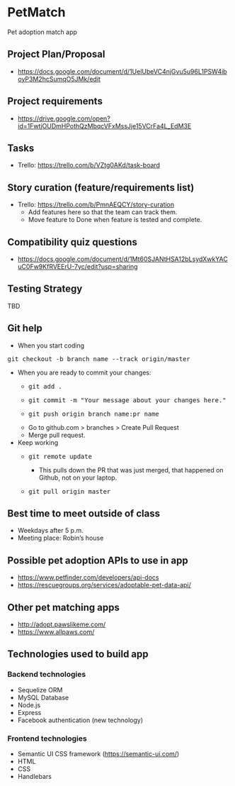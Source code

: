 # PetMatch
Pet adoption match app

## Project Plan/Proposal
* https://docs.google.com/document/d/1UelUbeVC4njGvu5u96L1PSW4iboyP3M2hcSumqO5JMk/edit

## Project requirements
* https://drive.google.com/open?id=1FwtjOUDmHPothQzMbqcVFxMssJje15VCrFa4L_EdM3E

## Tasks
* Trello: https://trello.com/b/VZtg0AKd/task-board

## Story curation (feature/requirements list)
* Trello: https://trello.com/b/PmnAEQCY/story-curation
	* Add features here so that the team can track them.
	* Move feature to Done when feature is tested and complete.

## Compatibility quiz questions
* https://docs.google.com/document/d/1Mt60SJANtHSA12bLsydXwkYACuC0Fw9KfRVEErU-7yc/edit?usp=sharing

## Testing Strategy
TBD

## Git help
* When you start coding
<pre>git checkout -b branch_name --track origin/master</pre>

* When you are ready to commit your changes:
	* <pre>git add .</pre>
	* <pre>git commit -m "Your message about your changes here."</pre>
	* <pre>git push origin branch_name:pr_name</pre>
	* Go to github.com > branches > Create Pull Request
	* Merge pull request.
* Keep working
	* <pre>git remote update</pre>
		* This pulls down the PR that was just merged, that happened on Github, not on your laptop.
	* <pre>git pull origin master</pre>


## Best time to meet outside of class
* Weekdays after 5 p.m.
* Meeting place: Robin’s house

## Possible pet adoption APIs to use in app
* https://www.petfinder.com/developers/api-docs
* https://rescuegroups.org/services/adoptable-pet-data-api/

## Other pet matching apps
* http://adopt.pawslikeme.com/
* https://www.allpaws.com/

## Technologies used to build app

### Backend technologies
* Sequelize ORM
* MySQL Database
* Node.js
* Express
* Facebook authentication (new technology)

### Frontend technologies
* Semantic UI CSS framework (https://semantic-ui.com/)
* HTML
* CSS
* Handlebars
